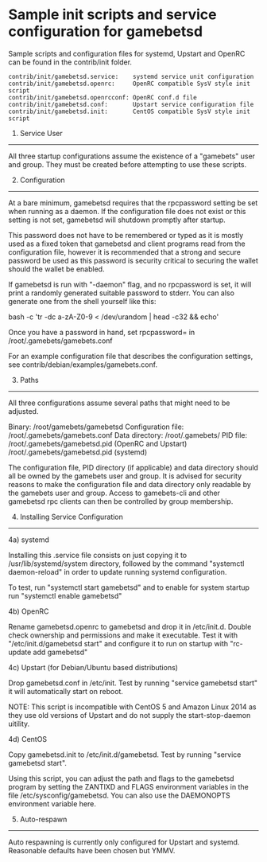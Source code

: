 Sample init scripts and service configuration for gamebetsd
==========================================================

Sample scripts and configuration files for systemd, Upstart and OpenRC
can be found in the contrib/init folder.

    contrib/init/gamebetsd.service:    systemd service unit configuration
    contrib/init/gamebetsd.openrc:     OpenRC compatible SysV style init script
    contrib/init/gamebetsd.openrcconf: OpenRC conf.d file
    contrib/init/gamebetsd.conf:       Upstart service configuration file
    contrib/init/gamebetsd.init:       CentOS compatible SysV style init script

1. Service User
---------------------------------

All three startup configurations assume the existence of a "gamebets" user
and group.  They must be created before attempting to use these scripts.

2. Configuration
---------------------------------

At a bare minimum, gamebetsd requires that the rpcpassword setting be set
when running as a daemon.  If the configuration file does not exist or this
setting is not set, gamebetsd will shutdown promptly after startup.

This password does not have to be remembered or typed as it is mostly used
as a fixed token that gamebetsd and client programs read from the configuration
file, however it is recommended that a strong and secure password be used
as this password is security critical to securing the wallet should the
wallet be enabled.

If gamebetsd is run with "-daemon" flag, and no rpcpassword is set, it will
print a randomly generated suitable password to stderr.  You can also
generate one from the shell yourself like this:

bash -c 'tr -dc a-zA-Z0-9 < /dev/urandom | head -c32 && echo'

Once you have a password in hand, set rpcpassword= in /root/.gamebets/gamebets.conf

For an example configuration file that describes the configuration settings,
see contrib/debian/examples/gamebets.conf.

3. Paths
---------------------------------

All three configurations assume several paths that might need to be adjusted.

Binary:              /root/gamebets/gamebetsd
Configuration file:  /root/.gamebets/gamebets.conf
Data directory:      /root/.gamebets/
PID file:            /root/.gamebets/gamebetsd.pid (OpenRC and Upstart)
                     /root/.gamebets/gamebetsd.pid (systemd)

The configuration file, PID directory (if applicable) and data directory
should all be owned by the gamebets user and group.  It is advised for security
reasons to make the configuration file and data directory only readable by the
gamebets user and group.  Access to gamebets-cli and other gamebetsd rpc clients
can then be controlled by group membership.

4. Installing Service Configuration
-----------------------------------

4a) systemd

Installing this .service file consists on just copying it to
/usr/lib/systemd/system directory, followed by the command
"systemctl daemon-reload" in order to update running systemd configuration.

To test, run "systemctl start gamebetsd" and to enable for system startup run
"systemctl enable gamebetsd"

4b) OpenRC

Rename gamebetsd.openrc to gamebetsd and drop it in /etc/init.d.  Double
check ownership and permissions and make it executable.  Test it with
"/etc/init.d/gamebetsd start" and configure it to run on startup with
"rc-update add gamebetsd"

4c) Upstart (for Debian/Ubuntu based distributions)

Drop gamebetsd.conf in /etc/init.  Test by running "service gamebetsd start"
it will automatically start on reboot.

NOTE: This script is incompatible with CentOS 5 and Amazon Linux 2014 as they
use old versions of Upstart and do not supply the start-stop-daemon uitility.

4d) CentOS

Copy gamebetsd.init to /etc/init.d/gamebetsd. Test by running "service gamebetsd start".

Using this script, you can adjust the path and flags to the gamebetsd program by
setting the ZANTIXD and FLAGS environment variables in the file
/etc/sysconfig/gamebetsd. You can also use the DAEMONOPTS environment variable here.

5. Auto-respawn
-----------------------------------

Auto respawning is currently only configured for Upstart and systemd.
Reasonable defaults have been chosen but YMMV.
